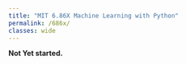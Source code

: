 ```yaml
---
title: "MIT 6.86X Machine Learning with Python"
permalink: /686x/
classes: wide
---
```

<!-- Course notes
-->

**Not Yet started.**
